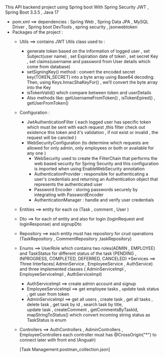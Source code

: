 This API backend project using Spring boot With Spring Security JWT , Spring Boot 3.3.5 , Java 17
  - pom.xml ==> dependencies : Spring Web , Spring Data JPA , MySQL Driver , Spring boot DevTools , spring security , jsonwebtoken
  - Packages of the project :
    * Utils ==> contains JWT Utils class used to :
       - generate token based on the information of logged user , set Subject(user name) , set Expiration date of token , set secret 
         Key 
          , set claims(username and password from User details which come from database)
       - setSigningKey() method : convert the encoded secret key(TOKEN_SECRET) into a byte array using Base64 decoding. Then, using 
          Keys.hmacShaKeyFor() , we’ll convert the byte array into the Key 
       - isTokenValid() which compare between token and userDetails
       - Also methods like:  getUsernameFromToken() , isTokenEpired() , getUserFromToken() 

    * Configuration : 
       - JwtAuthenticationFilter ( each logged user has specific token which must be sent with each request ,this filter 
          check out existence this token and it's validation  , if not exist or invalid , the request will be cancled  )
       - WebSecurityConfiguration (to determine which requests are allowed for only admin, only employees or both or available for any 
         one )
           - WebSecurity  used to create the FilterChain that performs the web based security for Spring Security and this 
             configuration is imported when using EnableWebSecurity annotation
           - AuthenticationProvider : responsible for authenticating a user's credentials and returning an Authentication object that 
             represents the authenticated user
           - Password Encoder : storing passwords securely by integrating with PasswordEncoder
           - AuthenticationManager : handle and verify user credentials
    * Entities ==> entity for each os (Task , comment , User )
    * Dto ==> for each of entity and also for login (loginRequest and loginResponse) and signupDto
    * Repository ==> each entity must has repository for crud operations (TaskRepository , CommentRepository ,taskRepository)
    * Enums ==> UserRole which contains two roles(ADMIN , EMPLOYEE) and TaskStatus for different status of the task 
       (PENDING , INPROGRESS, COMPLETED, DEFERRED, CANCELED)
    *Services ==> Three Interfaces( AdminService , EmployeeService , AuthService) and three implemented classes ( AdminServiceImpl , 
      EmployeeServiceImpl , AuthServiceImpl)
      - AuthServiceImpl ==> create admin account and signup 
      - EmployeeServiceImpl ==> get employee tasks , update task status , get user from token
      - AdminServiceImpl ==> get all users , create task , get all tasks , delete task , get task by id , search task by title,  
        update task , createComment , getCommentsByTaskId, mapStringToStatus() which convert incoming string status as TaskStatus is 
        enum
    * Controllers ==> AuthControllers , AdminControllers , EmployeeControllers 
       each controller must has @CrossOrigin("*") to connect later with front end (Angualr)
  
      [Task Management.postman_collection.json]

